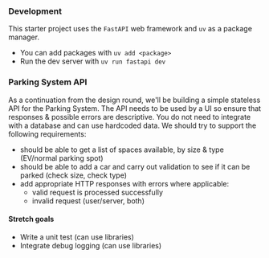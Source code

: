 ### Development

This starter project uses the `FastAPI` web framework and `uv` as a package manager. 

- You can add packages with `uv add <package>`
- Run the dev server with `uv run fastapi dev`

### Parking System API

As a continuation from the design round, we'll be building a simple stateless API for the Parking System. The API needs to be used by a UI so ensure that responses & possible errors are descriptive. You do not need to integrate with a database and can use hardcoded data. We should try to support the following requirements:

- should be able to get a list of spaces available, by size & type (EV/normal parking spot)
- should be able to add a car and carry out validation to see if it can be parked (check size, check type)
- add appropriate HTTP responses with errors where applicable:
    - valid request is processed successfully
    - invalid request (user/server, both)

#### Stretch goals

- Write a unit test (can use libraries)
- Integrate debug logging (can use libraries)
